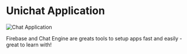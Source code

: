 # Unichat Application

![Chat Application](https://i.ibb.co/GJwyy9m/Bv9-Js3-QLOLY-HD.jpg)



Firebase and Chat Engine are greats tools to setup apps fast and easily - great to learn with!
